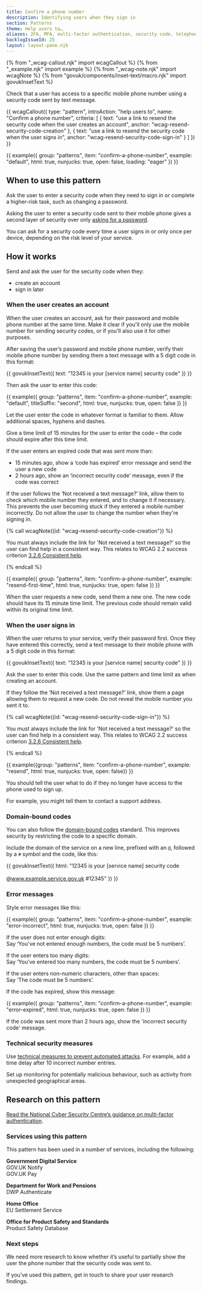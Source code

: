 ```yaml
---
title: Confirm a phone number
description: Identifying users when they sign in
section: Patterns
theme: Help users to…
aliases: 2FA, MFA, multi-factor authentication, security code, telephone number, phone number, text message, two-factor authentication
backlogIssueId: 25
layout: layout-pane.njk
---
```


{% from "_wcag-callout.njk" import wcagCallout %}
{% from "_example.njk" import example %}
{% from "_wcag-note.njk" import wcagNote %}
{% from "govuk/components/inset-text/macro.njk" import govukInsetText %}

Check that a user has access to a specific mobile phone number using a security code sent by text message.

{{ wcagCallout({
  type: "pattern",
  introAction: "help users to",
  name: "Confirm a phone number",
  criteria: [
    {
      text: "use a link to resend the security code when the user creates an account",
      anchor: "wcag-resend-security-code-creation"
    },
    {
      text: "use a link to resend the security code when the user signs in",
      anchor: "wcag-resend-security-code-sign-in"
    }
  ]
}) }}

{{ example({ group: "patterns", item: "confirm-a-phone-number", example: "default", html: true, nunjucks: true, open: false, loading: "eager" }) }}

## When to use this pattern

Ask the user to enter a security code when they need to sign in or complete a higher-risk task, such as changing a password.

Asking the user to enter a security code sent to their mobile phone gives a second layer of security over only [asking for a password](/patterns/passwords/).

You can ask for a security code every time a user signs in or only once per device, depending on the risk level of your service.

## How it works

Send and ask the user for the security code when they:

- create an account
- sign in later

### When the user creates an account

When the user creates an account, ask for their password and mobile phone number at the same time. Make it clear if you'll only use the mobile number for sending security codes, or if you'll also use it for other purposes.

After saving the user’s password and mobile phone number, verify their mobile phone number by sending them a text message with a 5 digit code in this format:

{{ govukInsetText({
  text: "12345 is your [service name] security code"
}) }}

Then ask the user to enter this code:

{{ example({ group: "patterns", item: "confirm-a-phone-number", example: "default", titleSuffix: "second", html: true, nunjucks: true, open: false }) }}

Let the user enter the code in whatever format is familiar to them. Allow additional spaces, hyphens and dashes.

Give a time limit of 15 minutes for the user to enter the code – the code should expire after this time limit.

If the user enters an expired code that was sent more than:

- 15 minutes ago, show a ‘code has expired’ error message and send the user a new code
- 2 hours ago, show an ‘incorrect security code’ message, even if the code was correct

If the user follows the ‘Not received a text message?’ link, allow them to check which mobile number they entered, and to change it if necessary. This prevents the user becoming stuck if they entered a mobile number incorrectly. Do not allow the user to change the number when they're signing in.

{% call wcagNote({id: "wcag-resend-security-code-creation"}) %}

<p>You must always include the link for 'Not received a text message?’ so the user can find help in a consistent way. This relates to WCAG 2.2 success criterion <a href="https://www.w3.org/WAI/WCAG22/Understanding/consistent-help.html">3.2.6 Consistent help</a>.</p>
{% endcall %}

{{ example({ group: "patterns", item: "confirm-a-phone-number", example: "resend-first-time", html: true, nunjucks: true, open: false }) }}

When the user requests a new code, send them a new one. The new code should have its 15 minute time limit. The previous code should remain valid within its original time limit.

### When the user signs in

When the user returns to your service, verify their password first. Once they have entered this correctly, send a text message to their mobile phone with a 5 digit code in this format:

{{ govukInsetText({
  text: "12345 is your [service name] security code"
}) }}

Ask the user to enter this code. Use the same pattern and time limit as when creating an account.

If they follow the ‘Not received a text message?’ link, show them a page allowing them to request a new code. Do not reveal the mobile number you sent it to.

{% call wcagNote({id: "wcag-resend-security-code-sign-in"}) %}

<p>You must always include the link for 'Not received a text message?’ so the user can find help in a consistent way. This relates to WCAG 2.2 success criterion <a href="https://www.w3.org/WAI/WCAG22/Understanding/consistent-help.html">3.2.6 Consistent help</a>.</p>
{% endcall %}

{{ example({group: "patterns", item: "confirm-a-phone-number", example: "resend", html: true, nunjucks: true, open: false}) }}

You should tell the user what to do if they no longer have access to the phone used to sign up.

For example, you might tell them to contact a support address.

### Domain-bound codes

You can also follow the [domain-bound codes](https://developer.apple.com/news/?id=z0i801mg) standard. This improves security by restricting the code to a specific domain.

Include the domain of the service on a new line, prefixed with an `@`, followed by a `#` symbol and the code, like this:

{{ govukInsetText({
  html: "12345 is your [service name] security code<br><br>@www.example.service.gov.uk #12345"
}) }}

### Error messages

Style error messages like this:

{{ example({ group: "patterns", item: "confirm-a-phone-number", example: "error-incorrect", html: true, nunjucks: true, open: false }) }}

If the user does not enter enough digits:
<br>Say ‘You've not entered enough numbers, the code must be 5 numbers’.

If the user enters too many digits:
<br>Say ‘You’ve entered too many numbers, the code must be 5 numbers’.

If the user enters non-numeric characters, other than spaces:
<br>Say ‘The code must be 5 numbers’.

If the code has expired, show this message:

{{ example({ group: "patterns", item: "confirm-a-phone-number", example: "error-expired", html: true, nunjucks: true, open: false }) }}

If the code was sent more than 2 hours ago, show the 'incorrect security code' message.

### Technical security measures

Use [technical measures to prevent automated attacks](https://www.ncsc.gov.uk/collection/passwords/updating-your-approach#tip2-password-collection). For example, add a time delay after 10 incorrect number entries.

Set up monitoring for potentially malicious behaviour, such as activity from unexpected geographical areas.

## Research on this pattern

[Read the National Cyber Security Centre’s guidance on multi-factor authentication](https://www.ncsc.gov.uk/guidance/multi-factor-authentication-online-services).

### Services using this pattern

This pattern has been used in a number of services, including the following:

**Government Digital Service**<br>
GOV.UK Notify<br>
GOV.UK Pay

**Department for Work and Pensions**<br>
DWP Authenticate

**Home Office**<br>
EU Settlement Service

**Office for Product Safety and Standards**<br>
Product Safety Database

### Next steps

We need more research to know whether it’s useful to partially show the user the phone number that the security code was sent to.

If you’ve used this pattern, get in touch to share your user research findings.
